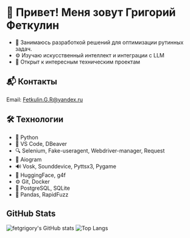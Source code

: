 # 👋 Привет! Меня зовут Григорий Феткулин

- 🧠 Занимаюсь разработкой решений для оптимизации рутинных задач.  
- ⚙️ Изучаю искусственный интеллект и интеграции с LLM  
- 💬 Открыт к интересным техническим проектам
## 📬 Контакты
Email: [Fetkulin.G.R@yandex.ru](mailto:Fetkulin.G.R@yandex.ru)
## 🛠️ Технологии
- 🐍 Python
- 🔧 VS Code, DBeaver
- 🔍 Selenium, Fake-useragent, Webdriver-manager, Request
- 🤖 Aiogram
- 🔊 Vosk, Sounddevice, Pyttsx3, Pygame
- 🔡 HuggingFace, g4f
- ⚙️ Git, Docker
- 💾 PostgreSQL, SQLite
- 🧮 Pandas, RapidFuzz

## GitHub Stats
![fetgrigory's GitHub stats](https://github-readme-stats.vercel.app/api?username=fetgrigory&show_icons=true&theme=default)
![Top Langs](https://github-readme-stats.vercel.app/api/top-langs/?username=fetgrigory&layout=compact)
